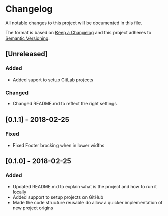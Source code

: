 # Changelog
All notable changes to this project will be documented in this file.

The format is based on [Keep a Changelog](http://keepachangelog.com/en/1.0.0/)
and this project adheres to [Semantic Versioning](http://semver.org/spec/v2.0.0.html).

## [Unreleased]

### Added
- Added suport to setup GitLab projects

### Changed
- Changed README.md to reflect the right settings

## [0.1.1] - 2018-02-25

### Fixed
- Fixed Footer brocking when in lower widths

## [0.1.0] - 2018-02-25

### Added
- Updated README.md to explain what is the project and how to run it locally
- Added support to setup projects on GitHub
- Made the code structure reusable do allow a quicker implementation of new project origins
